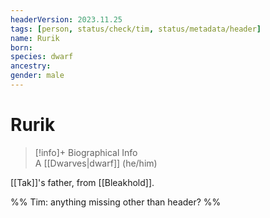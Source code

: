 ```yaml
---
headerVersion: 2023.11.25
tags: [person, status/check/tim, status/metadata/header]
name: Rurik
born:
species: dwarf
ancestry:
gender: male
---
```

# Rurik
>[!info]+ Biographical Info  
> A [[Dwarves|dwarf]] (he/him)

[[Tak]]'s father, from [[Bleakhold]].

%% Tim: anything missing other than header? %%